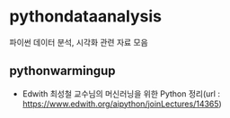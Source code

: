 # pythondataanalysis
파이썬 데이터 분석, 시각화 관련 자료 모음

## pythonwarmingup
- Edwith 최성철 교수님의 머신러닝을 위한 Python 정리(url : https://www.edwith.org/aipython/joinLectures/14365)
